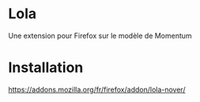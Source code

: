 # Lola
Une extension pour Firefox sur le modèle de Momentum

# Installation
https://addons.mozilla.org/fr/firefox/addon/lola-nover/
